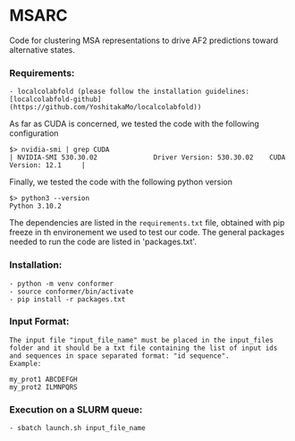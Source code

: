 # MSARC
Code for clustering MSA representations to drive AF2 predictions toward alternative states.

### Requirements: 
    - localcolabfold (please follow the installation guidelines: [localcolabfold-github](https://github.com/YoshitakaMo/localcolabfold))
 
As far as CUDA is concerned, we tested the code with the following configuration

```
$> nvidia-smi | grep CUDA 
| NVIDIA-SMI 530.30.02              Driver Version: 530.30.02    CUDA Version: 12.1     | 
```

Finally, we tested the code with the following python version
```
$> python3 --version
Python 3.10.2 
```

The dependencies are listed in the `requirements.txt` file, obtained with pip freeze in th environement we used to test our code. The general packages needed to run the code are listed in 'packages.txt'.

### Installation:
    - python -m venv conformer
    - source conformer/bin/activate
    - pip install -r packages.txt 

### Input Format:  
    The input file "input_file_name" must be placed in the input_files folder and it should be a txt file containing the list of input ids and sequences in space separated format: "id sequence".
    Example:
    
    my_prot1 ABCDEFGH  
    my_prot2 ILMNPQRS

### Execution on a SLURM queue: 
    - sbatch launch.sh input_file_name 

